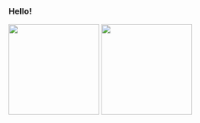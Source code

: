 ### Hello!

<!--
**negoces/negoces** is a ✨ _special_ ✨ repository because its `README.md` (this file) appears on your GitHub profile.

Here are some ideas to get you started:

- 🔭 I’m currently working on ...
- 🌱 I’m currently learning ...
- 👯 I’m looking to collaborate on ...
- 🤔 I’m looking for help with ...
- 💬 Ask me about ...
- 📫 How to reach me: ...
- 😄 Pronouns: ...
- ⚡ Fun fact: ...
-->

<img src="https://github-readme-stats.vercel.app/api?username=negoces&show_icons=true&bg_color=15,2CD8D5,C5C1FF&title_color=fff&text_color=fff&icon_color=fff&hide_border=true" alt="" height="180px"> <img src="https://github-readme-stats.vercel.app/api/top-langs/?username=negoces&layout=compact&langs_count=8&&bg_color=15,C5C1FF,FFBAC3&title_color=fff&text_color=fff&icon_color=fff&hide_border=true" alt="" height="180px">

